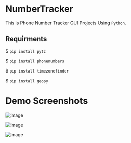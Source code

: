 # NumberTracker
This is Phone Number Tracker GUI Projects Using `Python`.



## Requirments 
$ `pip install pytz`

$ `pip install phonenumbers`

$ `pip install timezonefinder`

$ `pip install geopy`


# Demo Screenshots

![image](https://user-images.githubusercontent.com/85377404/171628755-b7eeacef-db8f-4948-94d3-7a614da506f6.png)

![image](https://user-images.githubusercontent.com/85377404/171628678-966bb34d-49c5-4b98-8188-275c66dcf463.png)

![image](https://user-images.githubusercontent.com/85377404/171628812-62f0fe94-29de-45ef-a7c8-b1b475ec5d87.png)
